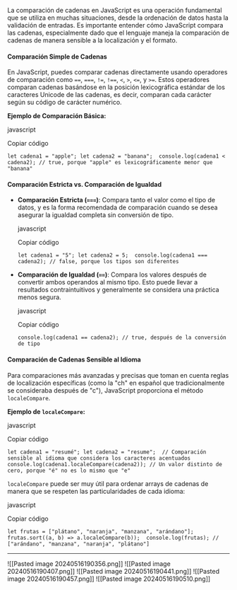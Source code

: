 La comparación de cadenas en JavaScript es una operación fundamental que se utiliza en muchas situaciones, desde la ordenación de datos hasta la validación de entradas. Es importante entender cómo JavaScript compara las cadenas, especialmente dado que el lenguaje maneja la comparación de cadenas de manera sensible a la localización y el formato.

#### Comparación Simple de Cadenas

En JavaScript, puedes comparar cadenas directamente usando operadores de comparación como `==`, `===`, `!=`, `!==`, `<`, `>`, `<=`, y `>=`. Estos operadores comparan cadenas basándose en la posición lexicográfica estándar de los caracteres Unicode de las cadenas, es decir, comparan cada carácter según su código de carácter numérico.

**Ejemplo de Comparación Básica:**

javascript

Copiar código

`let cadena1 = "apple"; let cadena2 = "banana";  console.log(cadena1 < cadena2); // true, porque "apple" es lexicográficamente menor que "banana"`

#### Comparación Estricta vs. Comparación de Igualdad

- **Comparación Estricta (`===`)**: Compara tanto el valor como el tipo de datos, y es la forma recomendada de comparación cuando se desea asegurar la igualdad completa sin conversión de tipo.
    
    javascript
    
    Copiar código
    
    `let cadena1 = "5"; let cadena2 = 5;  console.log(cadena1 === cadena2); // false, porque los tipos son diferentes`
    
- **Comparación de Igualdad (`==`)**: Compara los valores después de convertir ambos operandos al mismo tipo. Esto puede llevar a resultados contraintuitivos y generalmente se considera una práctica menos segura.
    
    javascript
    
    Copiar código
    
    `console.log(cadena1 == cadena2); // true, después de la conversión de tipo`
    

#### Comparación de Cadenas Sensible al Idioma

Para comparaciones más avanzadas y precisas que toman en cuenta reglas de localización específicas (como la "ch" en español que tradicionalmente se consideraba después de "c"), JavaScript proporciona el método `localeCompare`.

**Ejemplo de `localeCompare`:**

javascript

Copiar código

`let cadena1 = "resumé"; let cadena2 = "resume";  // Comparación sensible al idioma que considera los caracteres acentuados console.log(cadena1.localeCompare(cadena2)); // Un valor distinto de cero, porque "é" no es lo mismo que "e"`

`localeCompare` puede ser muy útil para ordenar arrays de cadenas de manera que se respeten las particularidades de cada idioma:

javascript

Copiar código

`let frutas = ["plátano", "naranja", "manzana", "arándano"]; frutas.sort((a, b) => a.localeCompare(b));  console.log(frutas); // ["arándano", "manzana", "naranja", "plátano"]`

---
![[Pasted image 20240516190356.png]]
![[Pasted image 20240516190407.png]]
![[Pasted image 20240516190441.png]]
![[Pasted image 20240516190457.png]]
![[Pasted image 20240516190510.png]]
